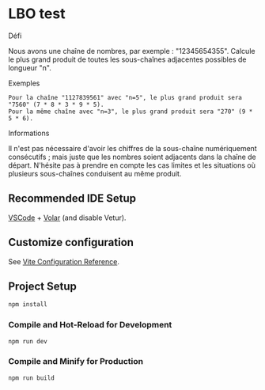 # LBO test

 Défi

Nous avons une chaîne de nombres, par exemple : "12345654355".
Calcule le plus grand produit de toutes les sous-chaînes adjacentes possibles de longueur "n".

Exemples

    Pour la chaîne "1127839561" avec "n=5", le plus grand produit sera "7560" (7 * 8 * 3 * 9 * 5).
    Pour la même chaîne avec "n=3", le plus grand produit sera "270" (9 * 5 * 6).

Informations

Il n'est pas nécessaire d'avoir les chiffres de la sous-chaîne numériquement consécutifs ; mais juste que les nombres soient adjacents dans la chaîne de départ.
N'hésite pas à prendre en compte les cas limites et les situations où plusieurs sous-chaînes conduisent au même produit.

## Recommended IDE Setup

[VSCode](https://code.visualstudio.com/) + [Volar](https://marketplace.visualstudio.com/items?itemName=Vue.volar) (and disable Vetur).

## Customize configuration

See [Vite Configuration Reference](https://vite.dev/config/).

## Project Setup

```sh
npm install
```

### Compile and Hot-Reload for Development

```sh
npm run dev
```

### Compile and Minify for Production

```sh
npm run build
```